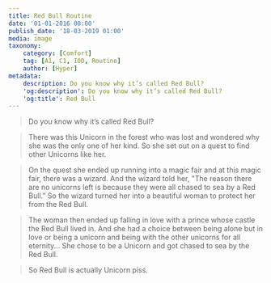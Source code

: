 ```yaml
---
title: Red Bull Routine
date: '01-01-2016 00:00'
publish_date: '18-03-2019 01:00'
media: image
taxonomy:
    category: [Comfort]
    tag: [A1, C1, IOD, Routine]
    author: [Hyper]
metadata:
    description: Do you know why it’s called Red Bull?
    'og:description': Do you know why it’s called Red Bull?
    'og:title': Red Bull
---
```


> Do you know why it’s called Red Bull?

> There was this Unicorn in the forest who was lost and wondered why she was the only one of her kind. So she set out on a quest to find other Unicorns like her.

> On the quest she ended up running into a magic fair and at this magic fair, there was a wizard. And the wizard told her, "The reason there are no unicorns left is because they were all chased to sea by a Red Bull.” So the wizard turned her into a beautiful woman to protect her from the Red Bull.

> The woman then ended up falling in love with a prince whose castle the Red Bull lived in. And she had a choice between being alone but in love or being a unicorn and being with the other unicorns for all eternity... She chose to be a Unicorn and got chased to sea by the Red Bull.

> So Red Bull is actually Unicorn piss.